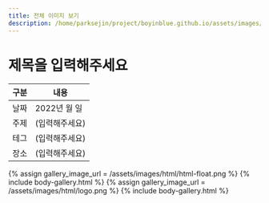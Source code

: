 ```yaml
---
title: 전체 이미지 보기
description: /home/parksejin/project/boyinblue.github.io/assets/images/html
---
```



제목을 입력해주세요
===


|구분|내용|
|---|---|
|날짜|2022년 월 일|
|주제|(입력해주세요)|
|테그|(입력해주세요)|
|장소|(입력해주세요)|


{% assign gallery_image_url = /assets/images/html/html-float.png %}
{% include body-gallery.html %}
{% assign gallery_image_url = /assets/images/html/logo.png %}
{% include body-gallery.html %}
